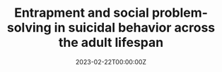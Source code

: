 ---
authors:
- Wang, C.
- Keilp, J.G.
- Galfalvy, H.
- Bridge, J.A.
- Sheftall, A.H.
- Szanto, K.
date: "2023-02-22T00:00:00Z"
doi: ""
featured: false

publication: '*Journal of Affective Disorders* '
publication_short: ""
publication_types:
- "2"
publishDate: "2023-02-22T00:00:00Z"
title: 'Entrapment and social problem-solving in suicidal behavior across the adult lifespan'
url_code: ""
url_dataset: ""
url_poster: ""
url_project: ""
url_slides: ""
url_source: ""
url_video: ""
---